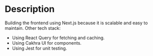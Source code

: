 # Description
Building the frontend using Next.js because it is scalable and easy to maintain.
Other tech stack:
- Using React Query for fetching and caching.
- Using Cakhra UI for components.
- Using Jest for unit testing.